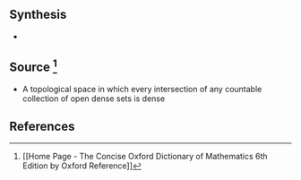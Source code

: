 ## Synthesis
- 
## Source [^1]
- A topological space in which every intersection of any countable collection of open dense sets is dense
## References

[^1]: [[Home Page - The Concise Oxford Dictionary of Mathematics 6th Edition by Oxford Reference]]